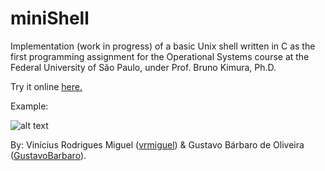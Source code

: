 # miniShell

Implementation (work in progress) of a basic Unix shell written in C as the first programming assignment for the Operational Systems course at the Federal University of São Paulo, under Prof. Bruno Kimura, Ph.D.

Try it online [here.](https://minishell.jsbach.repl.run/)

Example:


![alt text](https://raw.githubusercontent.com/vrmiguel/miniShell/master/print.png?token=Aiqlgm5_CHEzLbQM1BbKi-CqnWMILWeFks5cuL1BwA%3D%3D)

By:
   Vinícius Rodrigues Miguel ([vrmiguel](https://github.com/vrmiguel)) & Gustavo Bárbaro de Oliveira ([GustavoBarbaro](https://github.com/GustavoBarbaro)).
